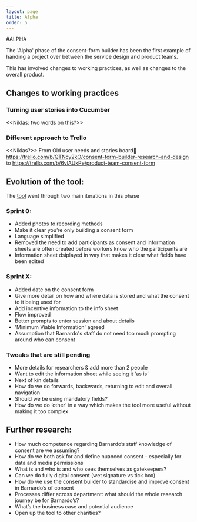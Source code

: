 ```yaml
---
layout: page
title: Alpha
order: 5
---
```


#ALPHA

The 'Alpha' phase of the consent-form builder has been the first example of handing a project over between the service design and product teams.

This has involved changes to working practices, as well as changes to the overall product. 

## Changes to working practices

### Turning user stories into Cucumber
<<Niklas: two words on this?>>

### Different approach to Trello
<<Niklas?>>
From Old user needs and stories board https://trello.com/b/QTNcy2kO/consent-form-builder-research-and-design to https://trello.com/b/6vlAUkPe/product-team-consent-form 

## Evolution of the tool:
The [tool](https://consent-form.barnardos.digital) went through two main iterations in this phase

### Sprint 0: 
 * Added photos to recording methods
 * Make it clear you’re only building a consent form
 * Language simplified 
 * Removed the need to add participants as consent and information sheets are often created before workers know who the participants are 
 * Information sheet dsiplayed in way that makes it clear what fields have been edited

### Sprint X:
 * Added date on the consent form
 * Give more detail on how and where data is stored and what the consent to it being used for
 * Add incentive information to the info sheet
 * Flow improved
 * Better prompts to enter session and about details
 * 'Minimum Viable Information' agreed
 * Assumption that Barnardo's staff do not need too much prompting around who can consent
 

### Tweaks that are still pending
 * More details for researchers & add more than 2 people
 * Want to edit the information sheet while seeing it ‘as is’
 * Next of kin details
 * How do we do forwards, backwards, returning to edit and overall navigation
 * Should we be using mandatory fields? 
 * How do we do ‘other’ in a way which makes the tool more useful without making it too complex 


## Further research:

* How much competence regarding Barnardo’s staff knowledge of consent are we assuming?
* How do we both ask for and define nuanced consent - especially for data and media permissions
* What is and who is and who sees themselves as gatekeepers?
 * Can we do fully digital consent (wet signature vs tick box)
* How do we use the consent builder to standardise and improve consent in Barnardo’s
 of consent
* Processes differ across department: what should the whole research journey be for Barnardo’s?
* What’s the business case and potential audience
* Open up the tool to other charities?
 


